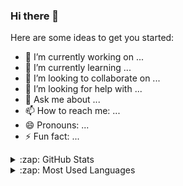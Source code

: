 ### Hi there 👋




Here are some ideas to get you started:

- 🔭 I’m currently working on ...
- 🌱 I’m currently learning ...
- 👯 I’m looking to collaborate on ...
- 🤔 I’m looking for help with ...
- 💬 Ask me about ...
- 📫 How to reach me: ...
- 😄 Pronouns: ...
- ⚡ Fun fact: ...

<details>
  <summary>:zap: GitHub Stats</summary>

  <img align="left" alt="Aleksander  GitHub Stats" src="https://github-readme-stats.vercel.app/api?username=alekszone&show_icons=true&hide_border=true" />

</details>


<details>
  <summary>:zap: Most Used Languages</summary>

<img align="left" alt="Aleksander  GitHub Top Languages" src="https://github-readme-stats.vercel.app/api/top-langs/?username=alekszone" />

</details>





